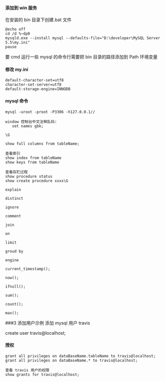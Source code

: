 #### 添加到 win 服务

在安装的 bin 目录下创建.bat 文件

```
@echo off
cd /d %~dp0
mysqld.exe --install mysql --defaults-file="D:\developer\MySQL Server 5.5\my.ini"
pause

```

要 cmd 运行一些 mysql 的命令行需要把 bin 目录的路径添加到 Path 环境变量

#### 修改 my.ini

```
default-character-set=utf8
character-set-server=utf8
default-storage-engine=INNODB
```

#### mysql 命令

```
mysql -uroot -proot -P3306 -h127.0.0.1//

window 控制台中文注释乱码:
   set names gbk;

\G

show full columns from tableName;

查看索引
show index from tableName
show keys from tableName

查看存贮过程
show procedure status
show create procedure xxxx\G

explain

distinct

ignore

comment

join

on

limit

groud by

engine

current_timestamp();

now();

ifnull();

sum();

count();

max();

```

###3 添加用户示例 添加 mysql 用户 travis

create user travis@localhost;

#### 授权

```
grant all privileges on dataBaseName.tableName to travis@localhost;
grant all privileges on dataBaseName.* to travis@localhost;

查看 travis 用户的权限
show grants for travis@localhost;

```
